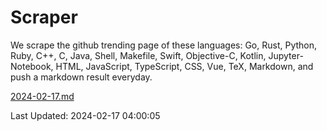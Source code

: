 # Scraper

We scrape the github trending page of these languages: Go, Rust, Python, Ruby, C++, C, Java, Shell, Makefile, Swift, Objective-C, Kotlin, Jupyter-Notebook, HTML, JavaScript, TypeScript, CSS, Vue, TeX, Markdown, and push a markdown result everyday.

[2024-02-17.md](https://github.com/yangwenmai/github-trending-backup/blob/master/2024-02-17.md)

Last Updated: 2024-02-17 04:00:05